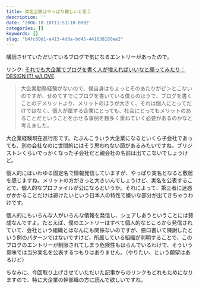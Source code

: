 ```yaml
---
title: 実名公開はやっぱり難しいと思う
description: ''
date: '2006-10-18T11:51:10.000Z'
categories: []
keywords: []
slug: "b4fc60d1-e413-4d8a-bd45-441638180ee2"
---
```

購読させていただいているブログで気になるエントリーがあったので。

リンク: [それでも大企業でブログを書く人が増えればいいなと願ってみたり：DESIGN IT! w/LOVE](http://gitanez.seesaa.net/article/25678657.html "それでも大企業でブログを書く人が増えればいいなと願ってみたり：DESIGN IT! w/LOVE").

> 大企業勤務経験がないので、僕自身はちょっとそのあたりがピンとこないのですが、せめてすでにブログを書いている僕らのほうで、ブログを書くことのデメリットより、メリットのほうが大きく、それは個人にとってだけではなく、個人が属する企業にとっても、社会にとってもメリットのあることだということを示せる事例を数多く重ねていく必要があるのかなと考えました。

大企業経験現在進行形です。たぶんこういう大企業になるといくら子会社であっても、別の会社なのに世間的にはそう思われない節があるみたいですね。ブリジストンくらいでっかくなった子会社だと親会社の名前は出てこないでしょうけど。

個人的にはいわゆる固定名で情報発信していますが、やっぱり実名となると敷居を感じますね。メリットの方がきっと大きいんでしょうけど、実名を公表することで、個人的なプロファイルが公になるというか。それによって、第三者に迷惑がかかることだけは避けたいという日本人の特性で嫌いな部分が出てきちゃうわけです。

個人的にもいろんな人がいろんな情報を発信し、シェアしあうということには賛成なんですよ。たとえば、僕のエントリーはすべて個人的なところから発信されていて、会社という組織とはなんにも関係ないのですが、悪口書いて陳謝したという例のパターンではないですけど、所属している組織が判明することで、このブログのエントリーが制限されてしまう危険性もはらんでいるわけで、そういう意味では当分実名を公表するつもりはありません。（やりたい、という願望はあるけど）

ちなみに、今回取り上げさせていただいた記事からのリンクもどれもためになりますので、特に大企業の幹部職の方に読んで欲しいですね。